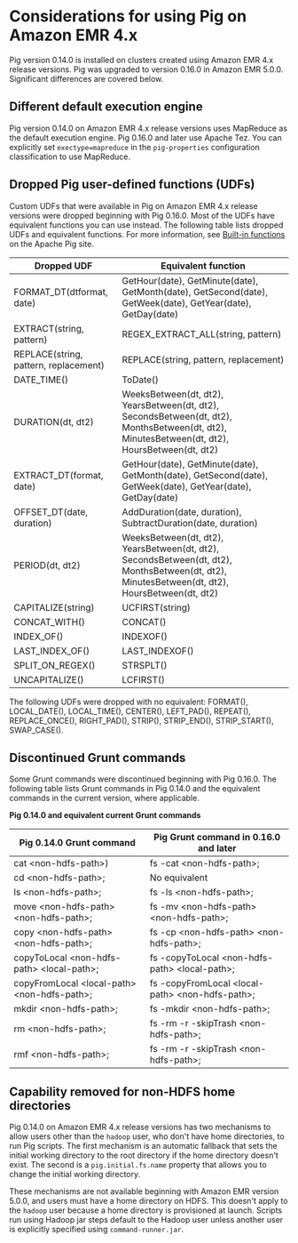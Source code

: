 # Considerations for using Pig on Amazon EMR 4\.x<a name="emr-Pig-4x"></a>

Pig version 0\.14\.0 is installed on clusters created using Amazon EMR 4\.x release versions\. Pig was upgraded to version 0\.16\.0 in Amazon EMR 5\.0\.0\. Significant differences are covered below\.

## Different default execution engine<a name="emr-Pig-engine-4x"></a>

Pig version 0\.14\.0 on Amazon EMR 4\.x release versions uses MapReduce as the default execution engine\. Pig 0\.16\.0 and later use Apache Tez\. You can explicitly set `exectype=mapreduce` in the `pig-properties` configuration classification to use MapReduce\.

## Dropped Pig user\-defined functions \(UDFs\)<a name="emr-Pig-udf-4x"></a>

Custom UDFs that were available in Pig on Amazon EMR 4\.x release versions were dropped beginning with Pig 0\.16\.0\. Most of the UDFs have equivalent functions you can use instead\. The following table lists dropped UDFs and equivalent functions\. For more information, see [Built\-in functions](https://pig.apache.org/docs/r0.16.0/func.html) on the Apache Pig site\.


| Dropped UDF | Equivalent function | 
| --- | --- | 
|  FORMAT\_DT\(dtformat, date\)  |  GetHour\(date\), GetMinute\(date\), GetMonth\(date\), GetSecond\(date\), GetWeek\(date\), GetYear\(date\), GetDay\(date\)  | 
|  EXTRACT\(string, pattern\)  |  REGEX\_EXTRACT\_ALL\(string, pattern\)  | 
|  REPLACE\(string, pattern, replacement\)  |  REPLACE\(string, pattern, replacement\)  | 
|  DATE\_TIME\(\)  |  ToDate\(\)  | 
|  DURATION\(dt, dt2\)  |  WeeksBetween\(dt, dt2\), YearsBetween\(dt, dt2\), SecondsBetween\(dt, dt2\), MonthsBetween\(dt, dt2\), MinutesBetween\(dt, dt2\), HoursBetween\(dt, dt2\)  | 
|  EXTRACT\_DT\(format, date\)  |  GetHour\(date\), GetMinute\(date\), GetMonth\(date\), GetSecond\(date\), GetWeek\(date\), GetYear\(date\), GetDay\(date\)  | 
|  OFFSET\_DT\(date, duration\)  |  AddDuration\(date, duration\), SubtractDuration\(date, duration\)  | 
|  PERIOD\(dt, dt2\)  |  WeeksBetween\(dt, dt2\), YearsBetween\(dt, dt2\), SecondsBetween\(dt, dt2\), MonthsBetween\(dt, dt2\), MinutesBetween\(dt, dt2\), HoursBetween\(dt, dt2\)  | 
|  CAPITALIZE\(string\)  |  UCFIRST\(string\)  | 
|  CONCAT\_WITH\(\)  |  CONCAT\(\)  | 
|  INDEX\_OF\(\)  |  INDEXOF\(\)  | 
|  LAST\_INDEX\_OF\(\)  |  LAST\_INDEXOF\(\)  | 
|  SPLIT\_ON\_REGEX\(\)  |  STRSPLT\(\)  | 
|  UNCAPITALIZE\(\)  |  LCFIRST\(\)  | 

The following UDFs were dropped with no equivalent: FORMAT\(\), LOCAL\_DATE\(\), LOCAL\_TIME\(\), CENTER\(\), LEFT\_PAD\(\), REPEAT\(\), REPLACE\_ONCE\(\), RIGHT\_PAD\(\), STRIP\(\), STRIP\_END\(\), STRIP\_START\(\), SWAP\_CASE\(\)\.

## Discontinued Grunt commands<a name="emr-pig-gruntcmd-4x"></a>

Some Grunt commands were discontinued beginning with Pig 0\.16\.0\. The following table lists Grunt commands in Pig 0\.14\.0 and the equivalent commands in the current version, where applicable\. 


**Pig 0\.14\.0 and equivalent current Grunt commands**  

| Pig 0\.14\.0 Grunt command | Pig Grunt command in 0\.16\.0 and later | 
| --- | --- | 
|  cat <non\-hdfs\-path>\)  |  fs \-cat <non\-hdfs\-path>;  | 
| cd <non\-hdfs\-path>; |  No equivalent  | 
| ls <non\-hdfs\-path>; | fs \-ls <non\-hdfs\-path>; | 
|  move <non\-hdfs\-path> <non\-hdfs\-path>;  |  fs \-mv <non\-hdfs\-path> <non\-hdfs\-path>;  | 
| copy <non\-hdfs\-path> <non\-hdfs\-path>; |  fs \-cp <non\-hdfs\-path> <non\-hdfs\-path>;  | 
| copyToLocal <non\-hdfs\-path> <local\-path>; |  fs \-copyToLocal <non\-hdfs\-path> <local\-path>;  | 
| copyFromLocal <local\-path> <non\-hdfs\-path>; |  fs \-copyFromLocal <local\-path> <non\-hdfs\-path>;  | 
| mkdir <non\-hdfs\-path>; |  fs \-mkdir <non\-hdfs\-path>;  | 
| rm <non\-hdfs\-path>; |  fs \-rm \-r \-skipTrash <non\-hdfs\-path>;  | 
|  rmf <non\-hdfs\-path>;  |  fs \-rm \-r \-skipTrash <non\-hdfs\-path>;  | 

## Capability removed for non\-HDFS home directories<a name="emr-Pig-users-4x"></a>

Pig 0\.14\.0 on Amazon EMR 4\.x release versions has two mechanisms to allow users other than the `hadoop` user, who don't have home directories, to run Pig scripts\. The first mechanism is an automatic fallback that sets the initial working directory to the root directory if the home directory doesn't exist\. The second is a `pig.initial.fs.name` property that allows you to change the initial working directory\.

These mechanisms are not available beginning with Amazon EMR version 5\.0\.0, and users must have a home directory on HDFS\. This doesn't apply to the `hadoop` user because a home directory is provisioned at launch\. Scripts run using Hadoop jar steps default to the Hadoop user unless another user is explicitly specified using `command-runner.jar`\.